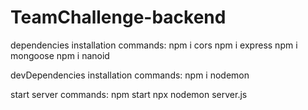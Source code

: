 # TeamChallenge-backend

dependencies installation commands:
npm i cors
npm i express
npm i mongoose
npm i nanoid

devDependencies installation commands:
npm i nodemon

start server commands:
npm start
npx nodemon server.js
